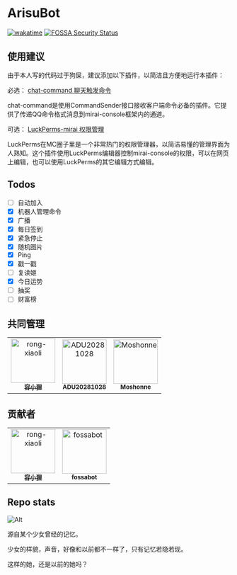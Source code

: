 # ArisuBot
[![wakatime](https://wakatime.com/badge/github/rong-xiaoli/ArisuBot.svg)](https://wakatime.com/badge/github/rong-xiaoli/ArisuBot)
[![FOSSA Security Status](https://app.fossa.com/api/projects/git%2Bgithub.com%2Frong-xiaoli%2FArisuBot.svg?type=shield&issueType=security)](https://app.fossa.com/projects/git%2Bgithub.com%2Frong-xiaoli%2FArisuBot?ref=badge_shield&issueType=security)

## 使用建议
由于本人写的代码过于狗屎，建议添加以下插件，以简洁且方便地运行本插件：

必选：
[chat-command 聊天触发命令](https://github.com/project-mirai/chat-command)

chat-command是使用CommandSender接口接收客户端命令必备的插件。它提供了传递QQ命令格式消息到mirai-console框架内的通道。

可选：
[LuckPerms-mirai 权限管理](https://github.com/Karlatemp/LuckPerms-Mirai)

LuckPerms在MC圈子里是一个非常热门的权限管理器，以简洁易懂的管理界面为人熟知。这个插件使用LuckPerms编辑器控制mirai-console的权限，可以在网页上编辑，也可以使用LuckPerms的其它编辑方式编辑。

## Todos
- [ ] 自动加入
- [x] 机器人管理命令
- [x] 广播
- [x] 每日签到
- [x] 紧急停止
- [x] 随机图片
- [x] Ping
- [x] 戳一戳
- [ ] 复读姬
- [x] 今日运势
- [ ] 抽奖
- [ ] 财富榜

## 共同管理

<!-- readme: collaborators -start -->
<table>
	<tbody>
		<tr>
            <td align="center">
                <a href="https://github.com/rong-xiaoli">
                    <img src="https://avatars.githubusercontent.com/u/58361774?v=4" width="100;" alt="rong-xiaoli"/>
                    <br />
                    <sub><b>容小狸</b></sub>
                </a>
            </td>
            <td align="center">
                <a href="https://github.com/ADU20281028">
                    <img src="https://avatars.githubusercontent.com/u/68726099?v=4" width="100;" alt="ADU20281028"/>
                    <br />
                    <sub><b>ADU20281028</b></sub>
                </a>
            </td>
            <td align="center">
                <a href="https://github.com/Moshonne">
                    <img src="https://avatars.githubusercontent.com/u/134853150?v=4" width="100;" alt="Moshonne"/>
                    <br />
                    <sub><b>Moshonne</b></sub>
                </a>
            </td>
		</tr>
	<tbody>
</table>
<!-- readme: collaborators -end -->

## 贡献者

<!-- readme: contributors -start -->
<table>
	<tbody>
		<tr>
            <td align="center">
                <a href="https://github.com/rong-xiaoli">
                    <img src="https://avatars.githubusercontent.com/u/58361774?v=4" width="100;" alt="rong-xiaoli"/>
                    <br />
                    <sub><b>容小狸</b></sub>
                </a>
            </td>
            <td align="center">
                <a href="https://github.com/fossabot">
                    <img src="https://avatars.githubusercontent.com/u/29791463?v=4" width="100;" alt="fossabot"/>
                    <br />
                    <sub><b>fossabot</b></sub>
                </a>
            </td>
		</tr>
	<tbody>
</table>
<!-- readme: contributors -end -->

Repo stats
---
![Alt](https://repobeats.axiom.co/api/embed/4ad0543e12a9f2f9e6c4806a716b8ca54e5f87f7.svg "Repobeats analytics image")


源自某个少女曾经的记忆。

少女的样貌，声音，好像和以前都不一样了，只有记忆若隐若现。

这样的她，还是以前的她吗？

